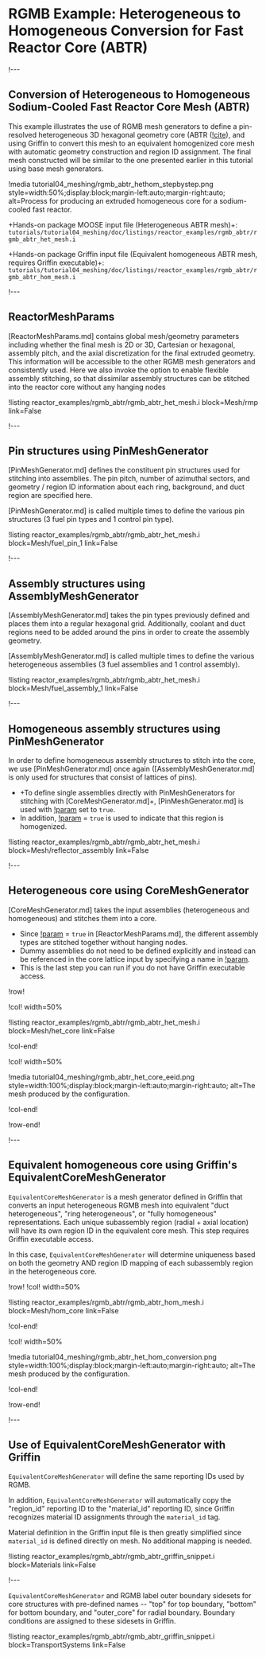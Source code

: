 # RGMB Example: Heterogeneous to Homogeneous Conversion for Fast Reactor Core (ABTR)

!---

## Conversion of Heterogeneous to Homogeneous Sodium-Cooled Fast Reactor Core Mesh (ABTR)

This example illustrates the use of RGMB mesh generators to define a pin-resolved heterogeneous 3D hexagonal geometry core (ABTR ([!cite](shemon2015abtr)), and using Griffin to convert this mesh to an equivalent homogenized core mesh with automatic geometry construction and region ID assignment. The final mesh constructed will be similar to the one presented earlier in this tutorial using base mesh generators.

!media tutorial04_meshing/rgmb_abtr_hethom_stepbystep.png
       style=width:50%;display:block;margin-left:auto;margin-right:auto;
       alt=Process for producing an extruded homogeneous core for a sodium-cooled fast reactor.

+Hands-on package MOOSE input file (Heterogeneous ABTR mesh)+: `tutorials/tutorial04_meshing/doc/listings/reactor_examples/rgmb_abtr/rgmb_abtr_het_mesh.i`

+Hands-on package Griffin input file (Equivalent homogeneous ABTR mesh, requires Griffin executable)+: `tutorials/tutorial04_meshing/doc/listings/reactor_examples/rgmb_abtr/rgmb_abtr_hom_mesh.i`

!---

## ReactorMeshParams

[ReactorMeshParams.md] contains global mesh/geometry parameters including whether the final mesh is 2D or 3D, Cartesian or hexagonal, assembly pitch, and the axial discretization for the final extruded geometry. This information will be accessible to the other RGMB mesh generators and consistently used. Here we also invoke the option to enable flexible assembly stitching, so that dissimilar assembly structures can be stitched into the reactor core without any hanging nodes

!listing reactor_examples/rgmb_abtr/rgmb_abtr_het_mesh.i
         block=Mesh/rmp
         link=False

!---

## Pin structures using PinMeshGenerator

[PinMeshGenerator.md] defines the constituent pin structures used for stitching into assemblies. The pin pitch, number of azimuthal sectors, and geometry / region ID information about each ring, background, and duct region are specified here.

[PinMeshGenerator.md] is called multiple times to define the various pin structures (3 fuel pin types and 1 control pin type).

!listing reactor_examples/rgmb_abtr/rgmb_abtr_het_mesh.i
         block=Mesh/fuel_pin_1
         link=False

!---

## Assembly structures using AssemblyMeshGenerator

[AssemblyMeshGenerator.md] takes the pin types previously defined and places them into a regular hexagonal grid. Additionally, coolant and duct regions need to be added around the pins in order to create the assembly geometry.

[AssemblyMeshGenerator.md] is called multiple times to define the various heterogeneous assemblies (3 fuel assemblies and 1 control assembly).

!listing reactor_examples/rgmb_abtr/rgmb_abtr_het_mesh.i
         block=Mesh/fuel_assembly_1
         link=False

!---

## Homogeneous assembly structures using PinMeshGenerator

In order to define homogeneous assembly structures to stitch into the core, we use [PinMeshGenerator.md] once again ([AssemblyMeshGenerator.md] is only used for structures that consist of lattices of pins).

- +To define single assemblies directly with PinMeshGenerators for stitching with [CoreMeshGenerator.md]+, [PinMeshGenerator.md] is used with [!param](/Mesh/PinMeshGenerator/use_as_assembly) set to `true`.
- In addition, [!param](/Mesh/PinMeshGenerator/homogenized) = `true` is used to indicate that this region is homogenized.

!listing reactor_examples/rgmb_abtr/rgmb_abtr_het_mesh.i
         block=Mesh/reflector_assembly
         link=False

!---


## Heterogeneous core using CoreMeshGenerator

[CoreMeshGenerator.md] takes the input assemblies (heterogeneous and homogeneous) and stitches them into a core.

- Since [!param](/Mesh/ReactorMeshParams/flexible_assembly_stitching) = `true` in [ReactorMeshParams.md], the different assembly types are stitched together without hanging nodes.
- Dummy assemblies do not need to be defined explicitly and instead can be referenced in the core lattice input by specifying a name in [!param](/Mesh/CoreMeshGenerator/dummy_assembly_name).
- This is the last step you can run if you do not have Griffin executable access.

!row!

!col! width=50%

!listing reactor_examples/rgmb_abtr/rgmb_abtr_het_mesh.i
         block=Mesh/het_core
         link=False

!col-end!

!col! width=50%

!media tutorial04_meshing/rgmb_abtr_het_core_eeid.png
       style=width:100%;display:block;margin-left:auto;margin-right:auto;
       alt=The mesh produced by the configuration.

!col-end!

!row-end!

!---

## Equivalent homogeneous core using Griffin's EquivalentCoreMeshGenerator

`EquivalentCoreMeshGenerator` is a mesh generator defined in Griffin that converts an input heterogeneous RGMB mesh into equivalent "duct heterogeneous", "ring heterogeneous", or "fully homogeneous" representations. Each unique subassembly region (radial + axial location) will have its own region ID in the equivalent core mesh. This step requires Griffin executable access.

In this case, `EquivalentCoreMeshGenerator` will determine uniqueness based on both the geometry AND region ID mapping of each subassembly region in the heterogeneous core.


!row!
!col! width=50%

!listing reactor_examples/rgmb_abtr/rgmb_abtr_hom_mesh.i
         block=Mesh/hom_core
         link=False

!col-end!

!col! width=50%

!media tutorial04_meshing/rgmb_abtr_het_hom_conversion.png
       style=width:100%;display:block;margin-left:auto;margin-right:auto;
       alt=The mesh produced by the configuration.

!col-end!

!row-end!

!---

## Use of EquivalentCoreMeshGenerator with Griffin

`EquivalentCoreMeshGenerator` will define the same reporting IDs used by RGMB.

In addition, `EquivalentCoreMeshGenerator` will automatically copy the "region_id" reporting ID to the "material_id" reporting ID, since Griffin recognizes material ID assignments through the `material_id` tag.

Material definition in the Griffin input file is then greatly simplified since `material_id` is defined directly on mesh. No additional mapping is needed.

!listing reactor_examples/rgmb_abtr/rgmb_abtr_griffin_snippet.i
         block=Materials
         link=False

!---

`EquivalentCoreMeshGenerator` and RGMB label outer boundary sidesets for core structures with pre-defined names -- "top" for top boundary, "bottom" for bottom boundary, and "outer_core" for radial boundary. Boundary conditions are assigned to these sidesets in Griffin.

!listing reactor_examples/rgmb_abtr/rgmb_abtr_griffin_snippet.i
         block=TransportSystems
         link=False
